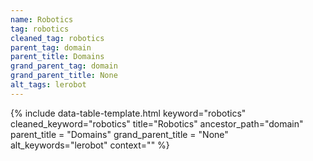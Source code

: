 ```yaml
---
name: Robotics
tag: robotics
cleaned_tag: robotics
parent_tag: domain
parent_title: Domains
grand_parent_tag: domain
grand_parent_title: None
alt_tags: lerobot
---
```


{% include data-table-template.html 
  keyword="robotics" 
  cleaned_keyword="robotics" 
  title="Robotics"
  ancestor_path="domain" 
  parent_title = "Domains"
  grand_parent_title = "None"
  alt_keywords="lerobot"
  context=""
%}

